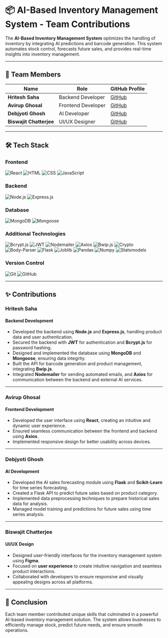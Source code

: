 # 📦 AI-Based Inventory Management System - Team Contributions

The **AI-Based Inventory Management System** optimizes the handling of inventory by integrating AI predictions and barcode generation. This system automates stock control, forecasts future sales, and provides real-time insights into inventory management.

---

## 👥 Team Members

| Name             | Role                         | GitHub Profile                   |
| ---------------- | ---------------------------- | -------------------------------- |
| **Hritesh Saha** | Backend Developer            | [GitHub](https://github.com/hritesh-saha) |
| **Avirup Ghosal**| Frontend Developer           | [GitHub](https://github.com/avirup-ghosal) |
| **Debjyoti Ghosh** | AI Developer               | [GitHub](https://github.com/debjyoti-ghosh) |
| **Biswajit Chatterjee** | UI/UX Designer               | [GitHub](https://github.com/Biswajit9609) |

---

## 🛠️ Tech Stack

### Frontend
 ![React](https://img.shields.io/badge/-React-61DAFB?logo=react&logoColor=white)
 ![HTML](https://img.shields.io/badge/-HTML-E34F26?logo=html5&logoColor=white)
 ![CSS](https://img.shields.io/badge/-CSS-1572B6?logo=css3&logoColor=white)
 ![JavaScript](https://img.shields.io/badge/-JavaScript-F7DF1E?logo=javascript&logoColor=black)

### Backend
 ![Node.js](https://img.shields.io/badge/-Node.js-339933?logo=node.js&logoColor=white)
 ![Express.js](https://img.shields.io/badge/-Express.js-000000?logo=express&logoColor=white)

### Database
 ![MongoDB](https://img.shields.io/badge/-MongoDB-47A248?logo=mongodb&logoColor=white)
 ![Mongoose](https://img.shields.io/badge/-Mongoose-880000?logo=mongoose&logoColor=white)

### Additional Technologies
 ![Bcrypt.js](https://img.shields.io/badge/-Bcrypt.js-EB5C29?logo=npm&logoColor=white)
 ![JWT](https://img.shields.io/badge/-JSON%20Web%20Token-000000?logo=none&logoColor=white)
 ![Nodemailer](https://img.shields.io/badge/-Nodemailer-FFCC29?logo=npm&logoColor=white)
 ![Axios](https://img.shields.io/badge/-Axios-5A29E3?logo=axios&logoColor=white)
 ![Bwip.js](https://img.shields.io/badge/-Bwip.js-880000?logo=none&logoColor=white)
 ![Crypto](https://img.shields.io/badge/-Crypto-000000?logo=none&logoColor=white)
 ![Body-Parser](https://img.shields.io/badge/-Body%20Parser-000000?logo=none&logoColor=white)
 ![Flask](https://img.shields.io/badge/-Flask-000000?logo=flask&logoColor=white)
 ![Joblib](https://img.shields.io/badge/-Joblib-000000?logo=none&logoColor=white)
 ![Pandas](https://img.shields.io/badge/-Pandas-150458?logo=pandas&logoColor=white)
 ![Numpy](https://img.shields.io/badge/-NumPy-013243?logo=numpy&logoColor=white)
 ![Statsmodels](https://img.shields.io/badge/-Statsmodels-336699?logo=statsmodels&logoColor=white)

### Version Control
 ![Git](https://img.shields.io/badge/-Git-F05032?logo=git&logoColor=white)
 ![GitHub](https://img.shields.io/badge/-GitHub-181717?logo=github&logoColor=white)

---

## ✨ Contributions

### **Hritesh Saha**

#### **Backend Development**
- Developed the backend using **Node.js** and **Express.js**, handling product data and user authentication.
- Secured the backend with **JWT** for authentication and **Bcrypt.js** for password hashing.
- Designed and implemented the database using **MongoDB** and **Mongoose**, ensuring data integrity.
- Built the API for barcode generation and product management, integrating **Bwip.js**.
- Integrated **Nodemailer** for sending automated emails, and **Axios** for communication between the backend and external AI services.

---

### **Avirup Ghosal**

#### **Frontend Development**
- Developed the user interface using **React**, creating an intuitive and dynamic user experience.
- Ensured seamless communication between the frontend and backend using **Axios**.
- Implemented responsive design for better usability across devices.

---

### **Debjyoti Ghosh**

#### **AI Development**
- Developed the AI sales forecasting module using **Flask** and **Scikit-Learn** for time series forecasting.
- Created a Flask API to predict future sales based on product category.
- Implemented data preprocessing techniques to prepare historical sales data for analysis.
- Managed model training and predictions for future sales using time series analysis.

--- 

### **Biswajit Chatterjee**

#### **UI/UX Design**
- Designed user-friendly interfaces for the inventory management system using **Figma**.
- Focused on **user experience** to create intuitive navigation and seamless product interactions.
- Collaborated with developers to ensure responsive and visually appealing designs across all platforms.

---

## 🚀 Conclusion

Each team member contributed unique skills that culminated in a powerful AI-based inventory management solution. The system allows businesses to efficiently manage stock, predict future needs, and ensure smooth operations.

